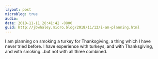 ```yaml
---
layout: post
microblog: true
audio: 
date: 2018-11-11 20:41:42 -0800
guid: http://jbwhaley.micro.blog/2018/11/12/i-am-planning.html
---
```

I am planning on smoking a turkey for Thanksgiving, a thing which I have never tried before. I have experience with turkeys, and with Thanksgiving, and with smoking...but not with all three combined.
